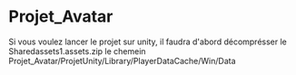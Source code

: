 # Projet_Avatar

Si vous voulez lancer le projet sur unity, il faudra d'abord décomprésser le Sharedassets1.assets.zip 
le chemein Projet_Avatar/ProjetUnity/Library/PlayerDataCache/Win/Data